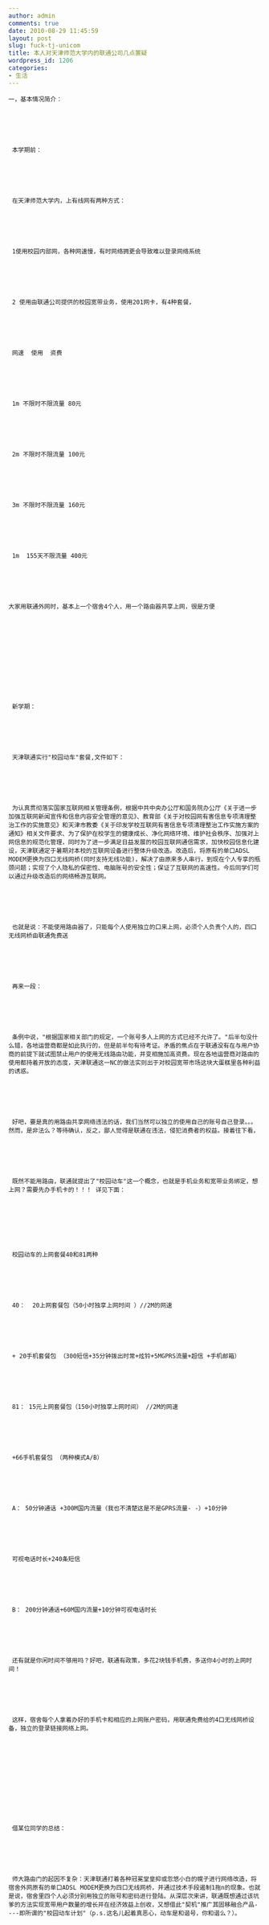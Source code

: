 ```yaml
---
author: admin
comments: true
date: 2010-08-29 11:45:59
layout: post
slug: fuck-tj-unicom
title: 本人对天津师范大学内的联通公司几点置疑
wordpress_id: 1206
categories:
- 生活
---
```



	一，基本情况简介：






	 本学期前：






	 在天津师范大学内，上有线网有两种方式：






	 1使用校园内部网，各种网速慢，有时网络拥更会导致难以登录网络系统






	 2 使用由联通公司提供的校园宽带业务，使用201网卡，有4种套餐，






	 网速  使用  资费  






	 1m 不限时不限流量 80元






	 2m 不限时不限流量 100元






	 3m 不限时不限流量 160元






	 1m  155天不限流量 400元






	大家用联通外网时，基本上一个宿舍4个人，用一个路由器共享上网，很是方便






	 






	 新学期：






	 天津联通实行"校园动车"套餐,文件如下：






	 为认真贯彻落实国家互联网相关管理条例，根据中共中央办公厅和国务院办公厅《关于进一步加强互联网新闻宣传和信息内容安全管理的意见》、教育部《关于对校园网有害信息专项清理整治工作的实施意见》和天津市教委《关于印发学校互联网有害信息专项清理整治工作实施方案的通知》相关文件要求、为了保护在校学生的健康成长、净化网络环境、维护社会秩序、加强对上网信息的规范化管理，同时为了进一步满足日益发展的校园互联网通信需求，加快校园信息化建设，天津联通定于暑期对本校的互联网设备进行整体升级改造。改造后，将原有的单口ADSL MODEM更换为四口无线网桥(同时支持无线功能)，解决了由原来多人串行，到现在个人专享的瓶颈问题；实现了个人隐私的保密性、电脑账号的安全性；保证了互联网的高速性。今后同学们可以通过升级改造后的网络畅游互联网。






	 也就是说：不能使用路由器了，只能每个人使用独立的口来上网，必须个人负责个人的，四口无线网桥由联通免费送






	 再来一段：






	 条例中说，"根据国家相关部门的规定，一个账号多人上网的方式已经不允许了。"后半句没什么错，各地运营商都是如此执行的，但是前半句有待考证。矛盾的焦点在于联通没有在与用户协商的前提下就试图禁止用户的使用无线路由功能，并变相施加高资费。现在各地运营商对路由的使用都持着开放的态度，天津联通这一NC的做法实则出于对校园宽带市场这块大蛋糕里各种利益的诱惑。






	 好吧，要是真的用路由共享网络违法的话，我们当然可以独立的使用自己的账号自己登录。。。然而，是非法么？等待确认，反之，鄙人觉得是联通在违法，侵犯消费者的权益。接着往下看，






	 既然不能用路由，联通就提出了"校园动车"这一个概念，也就是手机业务和宽带业务绑定，想上网？需要先办手机卡的！！！ 详见下面：  

	






	 校园动车的上网套餐40和81两种






	 40：  20上网套餐包（50小时独享上网时间 ）//2M的网速






	 + 20手机套餐包 （300短信+35分钟拨出时常+炫铃+5MGPRS流量+超信 +手机邮箱）






	 81： 15元上网套餐包（150小时独享上网时间） //2M的网速






	 +66手机套餐包 （两种模式A/B）






	 A： 50分钟通话 +300M国内流量（我也不清楚这是不是GPRS流量- -）+10分钟






	 可视电话时长+240条短信






	 B： 200分钟通话+60M国内流量+10分钟可视电话时长






	 还有就是你闲时间不够用吗？好吧，联通有政策，多花2块钱手机费，多送你4小时的上网时间！






	 这样，宿舍每个人拿着办好的手机卡和相应的上网账户密码，用联通免费给的4口无线网桥设备，独立的登录链接网络上网。






	 






	 借某位同学的总结：






	 师大路由门的起因不复杂：天津联通打着各种冠冕堂皇抑或忽悠小白的幌子进行网络改造，将宿舍外网原有的单口ADSL MODEM更换为四口无线网桥，并通过技术手段遏制1拖n的现象。也就是说，宿舍里四个人必须分别用独立的账号和密码进行登陆。从深层次来讲，联通既想通过该坑爹的方法实现宽带用户数量的增长并在经济效益上创收，又想借此"契机"推广其固移融合产品----即所谓的"校园动车计划"（p.s.这名儿起着真恶心，动车是和谐号，你和谐么？）。






	 






	 






	二：本人的置疑






	 1 手机和宽带绑定 






	 这意味着你想用宽带，必须拥有联通的手机卡，这样才能办理会代业务。同时，在选择套餐时，一部分用来支付宽带业务费，另一部分用来支付手机通信业务费。也就是说，消费者为了上网，必须支付不必要的手机费用。






	 2  在师大要上有线网，1校园网，个人认为联通此举会增加一部分校园网用户，更加导致校园网用户的拥堵。2在师大只有联通这一家网络运营商的情况下，只能使用联通的网，而联通的有线网的情况是：40元套餐中的20元能让你每月消费50小时的上网时间，81元中的15元能让消费者消费150小时的上网时间。个人认为81元是主流。这样，对于广大移动用户来讲，81元中剩余61元比较难以利用。






	 3 置疑联通此举的合法性






	 为了上网而办手机卡，而且套餐中包含手机费。从某方面讲，有利于一部分人，但我个人认为，这样捆绑业务就是强奸消费者，破坏和侵蚀消费者应有的权利，是对消费者形成了侵权！






	PS：破解方法






	 等着吧，总有办法的。就像人们对付GFW一样！




